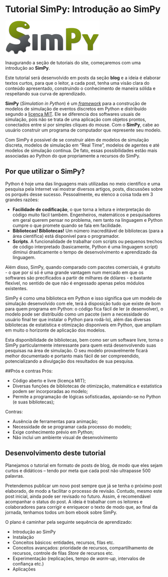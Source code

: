 # Tutorial SimPy: Introdução ao SimPy 
![SimPy logo](SimPy_Logo300.png)

Inaugurando a seção de tutoriais do site, começaremos com uma introdução ao **SimPy**.

Este tutorial será desenvolvido em posts da seção **blog** e a ideia é elaborar textos curtos, para que o leitor, a cada post, tenha uma visão clara do conteúdo apresentado, construindo o conhecimento de maneira sólida e respeitando sua curva de aprendizado.

<!---
este parágrafo vale para todos os módulos do tutorial, deveria vir no README...
--->

**SimPy** (*Simulation in Python*) é um *[framework](https://pt.wikipedia.org/wiki/Framework)* para a construção de modelos de simulação de eventos discretos em Python e distribuído segundo a [licença MIT](https://pt.wikipedia.org/wiki/Licen%C3%A7a_MIT).  Ele se diferencia dos softwares usuais de simulação, pois não se trata de uma aplicação com objetos prontos, conectados entre si por simples cliques do mouse. Com o **SimPy**, cabe ao usuário construir um programa de computador que represente seu modelo.

<!---
1. o modelo de simulação é feito editando-se diretamente um código em Python (seria o equivalente ao SIMAN, linguagem por trás do Arena)
2. a biblioteca SimPy disponibiliza funções que facilitam o desenvolvimento dos modelos
3. não há um ambiente visual para desenvolvimento dos modelos como nos softwares comerciais (talvez haja, mas o mais comum é trabalhar diretamente com a linguagem, não com ambientes de desenvolvimento)
4. é uma linguagem gratuita
5. acho que seria legal colocar um exemplo de código apenas para mostrar a cara de um modelo em simpy.
6. o Python é uma linguagem orientada a objetos
--->

Com SimPy é possível de se construir além de modelos de simulação discreta, modelos de simulação em “Real Time”, modelos de agentes e até modelos de simulação contínua. De fato, essas possibilidades estão mais associadas ao Python do que propriamente a recursos do SimPy.
## Por que utilizar o SimPy?

Python é hoje uma das linguagens mais utilizadas no meio científico e uma pesquisa pela Internet vai mostrar diversos artigos, posts, discussões sobre os porquês desse sucesso. Pessoalmente, eu elenco a coisa toda em 3 grandes razões:

   - **Facilidade de codificação**, o que torna a leitura e interpretação do código muito fácil também. Engenheiros, matemáticos e pesquisadores em geral querem pensar no problema, nem tanto na linguagem e Python cumpre o que promete quando se fala em facilidade.
   - **Bibliotecas! Bibliotecas!** Um número inacreditável de bibliotecas (para a área científica) está disponível para o programador.
   - **Scripts**. A funcionalidade de trabalhar com scripts ou pequenos trechos de código interpretado (basicamente, Python é uma linguagem script) diminui drasticamente o tempo de desenvolvimento e aprendizado da linguagem.


Além disso, SimPy, quando comparado com pacotes comerciais, é gratuito - o que por si só é uma grande vantagem num mercado em que os softwares são precificados a partir de milhares de dólares - e bastante
flexível, no sentido de que não é engessado apenas pelos módulos existentes.

SimPy é como uma biblioteca em Python e isso significa que um modelo de simulação desenvolvido com ele, terá à disposição tudo que existe de bom para quem programa em Python: o código fica fácil de ler (e desenvolver), o modelo pode ser distribuído como um pacote (sem a necessidade do usuário final ter que instalar o Python para rodá-lo), além das diversas bibliotecas de estatística e otimização disponíveis em Python, que ampliam em muito o horizonte de aplicação dos modelos.

Esta disponibilidade de bibliotecas, bem como ser um software livre, torna o SimPy particularmente interessante para quem está desenvolvendo suas pesquisas na área de simulação. O seu modelo provavelmente ficará melhor documentado e portanto mais fácil de ser compreendido, potencializando a divulgação dos resultados de sua pesquisa.



##Prós e contras
Prós:

- Código aberto e livre (licença MIT);
- Diversas funções de bibliotecas de otimização, matemática e estatística podem ser incorporadas ao modelo;
- Permite a programação de lógicas sofisticadas, apoiando-se no Python (e suas bibliotecas);

Contras:

- Ausência de ferramentas para animação;
- Necessidade de se programar cada processo do modelo;
- Exige conhecimento prévio em Python;
- Não inclui um ambiente visual de desenvolvimento


## Desenvolvimento deste tutorial
Planejamos o tutorial em formato de posts de blog, de modo que eles sejam curtos e didáticos – tendo por meta que cada post não ultrapasse 500 palavras.

<!---
Este trecho está repetido. Melhor por no capítulo de introução (README), com definição dos objetivos do tutorial, público-alvo, estutura etc.
Cada etapa do tutorial poderia ser chamada "módulo".
Estes módulo seria sobre o SimPy...

Não seria melhor começar com:
1. O que é Simulação? (módulo 1)
2. O que é Python? (módulo 2)
3. O que é SimPy (módulo 3)
4. Instalando Python / Simpy (módulo 4)
...

--->

Pretendemos publicar um novo post sempre que já se tenha o próximo post elaborado, de modo a facilitar o processo de revisão. Contudo, mesmo este post inicial, ainda pode ser revisado no futuro. Assim, é recomendável acompanhar o status do post. A ideia é trabalhar com os leitores e colaboradores para corrigir e enriquecer o texto de modo que, ao final da jornada, tenhamos todos um bom ebook sobre SimPy.



O plano é caminhar pela seguinte sequência de aprendizado:

- Introdução ao SimPy
- Instalação
- Conceitos básicos: entidades, recursos, filas etc.
- Conceitos avançados: prioridade de recursos, compartilhamento de recursos, controle de filas *Store* de recursos etc.
- Experimentação (replicações, tempo de *warm-up*, intervalos de confiança etc.)
- Aplicações

 


 

